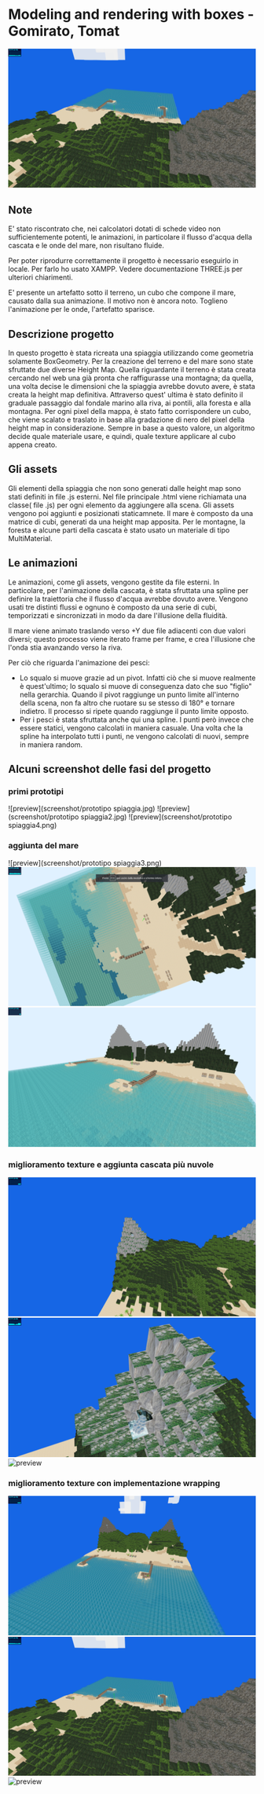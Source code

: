 # Modeling and rendering with boxes - Gomirato, Tomat

![preview](screenshot/newTexture2.png "project preview")

## Note

E' stato riscontrato che, nei calcolatori dotati di schede video non sufficientemente potenti, le animazioni, in particolare il flusso d'acqua della cascata e le onde del mare, non risultano fluide.

Per poter riprodurre correttamente il progetto è necessario eseguirlo in locale. Per farlo ho usato XAMPP. Vedere documentazione THREE.js per ulteriori chiarimenti.

E' presente un artefatto sotto il terreno, un cubo che compone il mare, causato dalla sua animazione. Il motivo non è ancora noto. Toglieno l'animazione per le onde, l'artefatto sparisce.



## Descrizione progetto

In questo progetto è stata ricreata una spiaggia utilizzando come geometria solamente BoxGeometry. Per la creazione del terreno e del mare sono state sfruttate due diverse Height Map. Quella riguardante il terreno è stata creata cercando nel web una già pronta che raffigurasse una montagna; da quella, una volta decise le dimensioni che la spiaggia avrebbe dovuto avere, è stata creata la height map definitiva. Attraverso quest' ultima è stato definito il graduale passaggio dal fondale marino alla riva, ai pontili, alla foresta e alla montagna. Per ogni pixel della mappa, è stato fatto corrispondere un cubo, che viene scalato e traslato in base alla gradazione di nero del pixel della height map in considerazione. Sempre in base a questo valore, un algoritmo decide quale materiale usare, e quindi, quale texture applicare al cubo appena creato.



## Gli assets

Gli elementi della spiaggia che non sono generati dalle height map sono stati definiti in file .js esterni. Nel file principale .html viene richiamata una classe( file .js) per ogni elemento da aggiungere alla scena. Gli assets vengono poi aggiunti e posizionati staticamnete.
Il mare è composto da una matrice di cubi, generati da una height map apposita.
Per le montagne, la foresta e alcune parti della cascata è stato usato un materiale di tipo  MultiMaterial.



## Le animazioni

Le animazioni, come gli assets, vengono gestite da file esterni. In particolare, per l'animazione della cascata, è stata sfruttata una spline per definire la traiettoria che il flusso d'acqua avrebbe dovuto avere. Vengono usati tre distinti flussi e ognuno è composto da una serie di cubi, temporizzati e sincronizzati in modo da dare l'illusione della fluidità.

Il mare viene animato traslando verso +Y due file adiacenti con due valori diversi; questo processo viene iterato frame per frame, e crea l'illusione che l'onda stia avanzando verso la riva.

Per ciò che riguarda l'animazione dei pesci:
- Lo squalo si muove grazie ad un pivot. Infatti ciò che si muove realmente è quest'ultimo; lo squalo si muove di conseguenza dato che suo "figlio" nella gerarchia. Quando il pivot raggiunge un punto limite all'interno della scena, non fa altro che ruotare su se stesso di 180° e tornare indietro. Il processo si ripete quando raggiunge il punto limite opposto.
- Per i pesci è stata sfruttata anche qui una spline. I punti però invece che essere statici, vengono calcolati in maniera casuale. Una volta che la spline ha interpolato tutti i punti, ne vengono calcolati di nuovi, sempre in maniera random.


## Alcuni screenshot delle fasi del progetto

### primi prototipi
![preview](screenshot/prototipo spiaggia.jpg)
![preview](screenshot/prototipo spiaggia2.jpg)
![preview](screenshot/prototipo spiaggia4.png)

### aggiunta del mare
![preview](screenshot/prototipo spiaggia3.png)
![preview](screenshot/mare.png)
![preview](screenshot/mare2.png)

### miglioramento texture e aggiunta cascata più nuvole
![preview](screenshot/screen.png)
![preview](screenshot/screen2.png)
![preview](screenshot/screen3.png)

### miglioramento texture con implementazione wrapping
![preview](screenshot/newTexture1.png)
![preview](screenshot/newTexture2.png)
![preview](screenshot/newTexture3.png)

